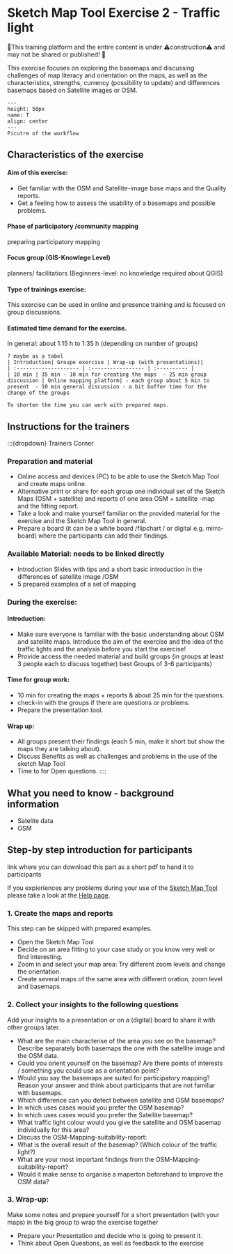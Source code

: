# Sketch Map Tool Exercise 2 - Traffic light

🚧This training platform and the entire content is under ⚠️construction⚠️ and may not be shared or published! 🚧

This exercise focuses on exploring the basemaps and discussing challenges of map literacy and orientation on the maps, as well as the characteristics, strengths, currency (possibility to update) and differences basemaps based on Satellite images or OSM.


```{figure} /fig/en_Interface_02.png
---
height: 50px
name: T
align: center
---
Picutre of the workflow
```

## Characteristics of the exercise 
#### Aim of this exercise:
- Get familiar with the OSM and Satellite-image base maps and the Quality reports.
- Get a feeling how to assess the usability of a basemaps and possible problems.


#### Phase of participatory /community mapping 
preparing participatory mapping
#### Focus group (GIS-Knowlege Level)
planners/ facilitatiors  (Beginners-level: no knowledge required about QGIS)
#### Type of trainings exercise:
This exercise can be used in online and presence training and is focused on group discussions.
#### Estimated time demand for the exercise.
In general: about 1:15 h to 1:35 h (depending on number of groups)

```
? maybe as a tabel
| Introduction| Groupe exercise | Wrap-up (with presentations)|
| :-------------------- | :----------------- | :---------- |
| 10 min | 35 min - 10 min for creating the maps  - 25 min group discussion | Online mapping platform| - each group about 5 min to present  - 10 min general discussion - a bit buffer time for the change of the groups
```

```{Tip}
To shorten the time you can work with prepared maps. 
```

## Instructions for the trainers 

:::{dropdown} Trainers Corner
### Preparation and material 
- Online access and devices (PC) to be able to use the Sketch Map Tool and create maps online.
- Alternative print or share for each group one individual set of the Sketch Maps (OSM + satellite) and reports of one area OSM + satellite -map and the fitting report.
- Take a look and make yourself familiar on the provided material for the exercise and the Sketch Map Tool in general. 
- Prepare a board (it can be a white board /flipchart / or digital e.g. mirro-board) where the participants can add their findings.



### Available Material: needs to be linked directly 
- Introduction Slides with tips and a short basic introduction in the differences of satellite image /OSM
- 5 prepared examples of a set of mapping 



### During the exercise:  
#### Introduction: 
- Make sure everyone is familiar with the basic understanding about OSM and satellite maps. Introduce the aim of the exercise and the idea of the traffic lights and the analysis before you start the exercise!
- Provide access the needed material and build groups (in groups at least 3 people each to discuss together) best Groups of 3-6 participants)

#### Time for group work: 
- 10 min for creating the maps + reports & about 25 min for the questions.
- check-in with the groups if there are questions or problems.
- Prepare the presentation tool.


#### Wrap up: 
- All groups present their findings (each 5 min, make it short but show the maps they are talking about).
- Discuss Benefits as well as challenges and problems in the use of the sketch Map Tool 
- Time to for Open questions.
::::



## What you need to know - background information
- Satelite data 
- OSM

## Step-by step introduction for participants 

link where you can download this part as a short pdf to hand it to participants

If you expieriences any problems during your use of the [Sketch Map Tool](https://sketch-map-tool.heigit.org/) please take a look at the [Help page](https://sketch-map-tool.heigit.org/help).



### 1.	Create the maps and reports
This step can be skipped with prepared examples.
- Open the Sketch Map Tool 
- Decide on an area fitting to your case study or you know very well or find interesting.
- Zoom in and select your map area: Try different zoom levels and change the orientation. 
- Create several maps of the same area with different oration, zoom level and basemaps. 


### 2.	Collect your insights to the following questions
Add your insights to a presentation or on a (digital) board to share it with other groups later.
- What are the main characterise of the area you see on the basemap? 
Describe separately both basemaps the one with the satellite image and the OSM data. 
- Could you orient yourself on the basemap? 
Are there points of interests / something you could use as a orientation point?
- Would you say the basemaps are suited for participatory mapping?
Reason your answer and think about participants that are not familiar with basemaps.  
- Which difference can you detect between satellite and OSM basemaps?
- In which uses cases would you prefer the OSM basemap? 
- In which uses cases would you prefer the Satellite basemap?
- What traffic light colour would you give the satellite and OSM basemap individually for this area?
- Discuss the OSM-Mapping-suitability-report:
- What is the overall result of the basemap? (Which colour of the traffic light?)
- What are your most important findings from the OSM-Mapping-suitability-report?
- Would it make sense to organise a maperton beforehand to improve the OSM data?



### 3.	Wrap-up: 

Make some notes and prepare yourself for a short presentation (with your maps) in the big group to wrap the exercise together
- Prepare your Presentation and decide who is going to present it.
- Think about Open Questions, as well as feedback to the exercise
 